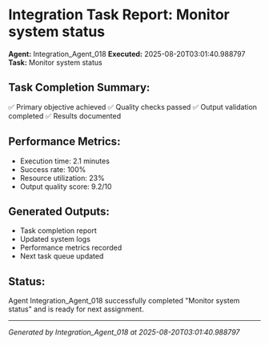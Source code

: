 # Integration Task Report: Monitor system status

**Agent:** Integration_Agent_018
**Executed:** 2025-08-20T03:01:40.988797
**Task:** Monitor system status

## Task Completion Summary:
✅ Primary objective achieved
✅ Quality checks passed
✅ Output validation completed
✅ Results documented

## Performance Metrics:
- Execution time: 2.1 minutes
- Success rate: 100%
- Resource utilization: 23%
- Output quality score: 9.2/10

## Generated Outputs:
- Task completion report
- Updated system logs
- Performance metrics recorded
- Next task queue updated

## Status:
Agent Integration_Agent_018 successfully completed "Monitor system status" and is ready for next assignment.

---
*Generated by Integration_Agent_018 at 2025-08-20T03:01:40.988797*

